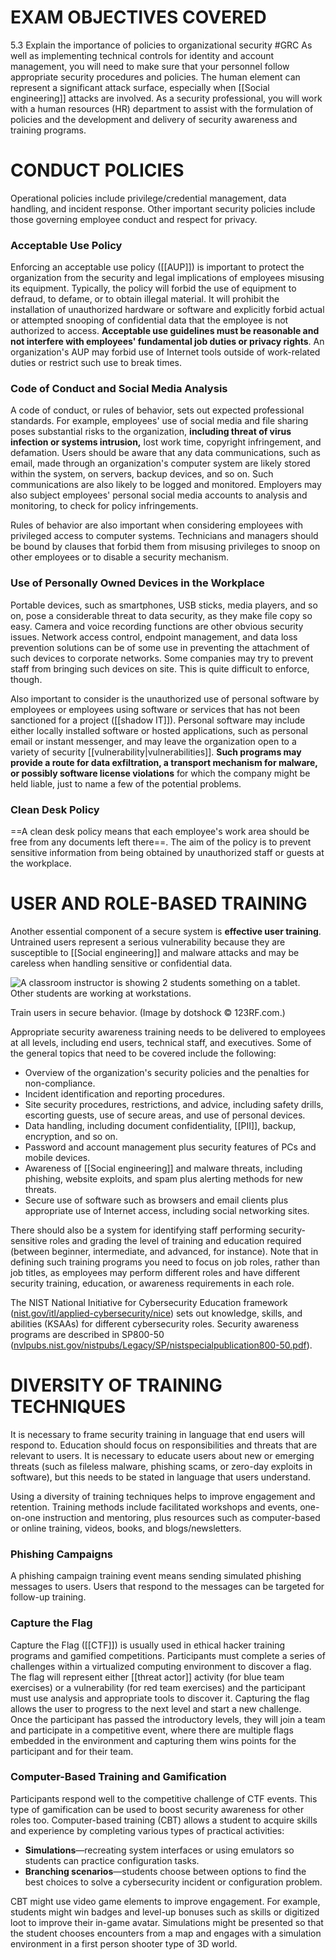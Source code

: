 # EXAM OBJECTIVES COVERED

5.3 Explain the importance of policies to organizational security
#GRC 
As well as implementing technical controls for identity and account management, you will need to make sure that your personnel follow appropriate security procedures and policies. The human element can represent a significant attack surface, especially when [[Social engineering]] attacks are involved. As a security professional, you will work with a human resources (HR) department to assist with the formulation of policies and the development and delivery of security awareness and training programs.
# CONDUCT POLICIES 

Operational policies include privilege/credential management, data handling, and incident response. Other important security policies include those governing employee conduct and respect for privacy.

### Acceptable Use Policy 

Enforcing an acceptable use policy ([[AUP]]) is important to protect the organization from the security and legal implications of employees misusing its equipment. Typically, the policy will forbid the use of equipment to defraud, to defame, or to obtain illegal material. It will prohibit the installation of unauthorized hardware or software and explicitly forbid actual or attempted snooping of confidential data that the employee is not authorized to access. **Acceptable use guidelines must be reasonable and not interfere with employees' fundamental job duties or privacy rights**. An organization's AUP may forbid use of Internet tools outside of work-related duties or restrict such use to break times.

### Code of Conduct and Social Media Analysis 

A code of conduct, or rules of behavior, sets out expected professional standards. For example, employees' use of social media and file sharing poses substantial risks to the organization, **including threat of virus infection or systems intrusion,** lost work time, copyright infringement, and defamation. Users should be aware that any data communications, such as email, made through an organization's computer system are likely stored within the system, on servers, backup devices, and so on. Such communications are also likely to be logged and monitored. Employers may also subject employees' personal social media accounts to analysis and monitoring, to check for policy infringements.

Rules of behavior are also important when considering employees with privileged access to computer systems. Technicians and managers should be bound by clauses that forbid them from misusing privileges to snoop on other employees or to disable a security mechanism.

### Use of Personally Owned Devices in the Workplace

Portable devices, such as smartphones, USB sticks, media players, and so on, pose a considerable threat to data security, as they make file copy so easy. Camera and voice recording functions are other obvious security issues. Network access control, endpoint management, and data loss prevention solutions can be of some use in preventing the attachment of such devices to corporate networks. Some companies may try to prevent staff from bringing such devices on site. This is quite difficult to enforce, though.

Also important to consider is the unauthorized use of personal software by employees or employees using software or services that has not been sanctioned for a project ([[shadow IT]]). Personal software may include either locally installed software or hosted applications, such as personal email or instant messenger, and may leave the organization open to a variety of security [[vulnerability|vulnerabilities]]. **Such programs may provide a route for data exfiltration, a transport mechanism for malware, or possibly software license violations** for which the company might be held liable, just to name a few of the potential problems.

### Clean Desk Policy 

==A clean desk policy means that each employee's work area should be free from any documents left there==. The aim of the policy is to prevent sensitive information from being obtained by unauthorized staff or guests at the workplace.
# USER AND ROLE-BASED TRAINING

Another essential component of a secure system is **effective user training**. Untrained users represent a serious vulnerability because they are susceptible to [[Social engineering]] and malware attacks and may be careless when handling sensitive or confidential data.

![A classroom instructor is showing 2 students something on a tablet. Other students are working at workstations.](https://s3.amazonaws.com/wmx-api-production/courses/5731/images/5208-1599771801565.jpg)

Train users in secure behavior. (Image by dotshock © 123RF.com.)

Appropriate security awareness training needs to be delivered to employees at all levels, including end users, technical staff, and executives. Some of the general topics that need to be covered include the following:

-   Overview of the organization's security policies and the penalties for non-compliance.
-   Incident identification and reporting procedures.
-   Site security procedures, restrictions, and advice, including safety drills, escorting guests, use of secure areas, and use of personal devices.
-   Data handling, including document confidentiality, [[PII]], backup, encryption, and so on.
-   Password and account management plus security features of PCs and mobile devices.
-   Awareness of [[Social engineering]] and malware threats, including phishing, website exploits, and spam plus alerting methods for new threats.
-   Secure use of software such as browsers and email clients plus appropriate use of Internet access, including social networking sites.

There should also be a system for identifying staff performing security-sensitive roles and grading the level of training and education required (between beginner, intermediate, and advanced, for instance). Note that in defining such training programs you need to focus on job roles, rather than job titles, as employees may perform different roles and have different security training, education, or awareness requirements in each role.

The NIST National Initiative for Cybersecurity Education framework ([nist.gov/itl/applied-cybersecurity/nice](https://www.nist.gov/itl/applied-cybersecurity/nice)) sets out knowledge, skills, and abilities (KSAAs)  for different cybersecurity roles. Security awareness programs are described in SP800-50 ([nvlpubs.nist.gov/nistpubs/Legacy/SP/nistspecialpublication800-50.pdf](https://wmx-api-production.s3.amazonaws.com/courses/5731/supplementary/nistspecialpublication800-50.pdf)).
# DIVERSITY OF TRAINING TECHNIQUES

It is necessary to frame security training in language that end users will respond to. Education should focus on responsibilities and threats that are relevant to users. It is necessary to educate users about new or emerging threats (such as fileless malware, phishing scams, or zero-day exploits in software), but this needs to be stated in language that users understand.

Using a diversity of training techniques helps to improve engagement and retention. Training methods include facilitated workshops and events, one-on-one instruction and mentoring, plus resources such as computer-based or online training, videos, books, and blogs/newsletters.

### Phishing Campaigns

A phishing campaign training event means sending simulated phishing messages to users. Users that respond to the messages can be targeted for follow-up training.

### Capture the Flag

Capture the Flag ([[CTF]]) is usually used in ethical hacker training programs and gamified competitions. Participants must complete a series of challenges within a virtualized computing environment to discover a flag. The flag will represent either [[threat actor]] activity (for blue team exercises) or a vulnerability (for red team exercises) and the participant must use analysis and appropriate tools to discover it. Capturing the flag allows the user to progress to the next level and start a new challenge. Once the participant has passed the introductory levels, they will join a team and participate in a competitive event, where there are multiple flags embedded in the environment and capturing them wins points for the participant and for their team.

### Computer-Based Training and Gamification

Participants respond well to the competitive challenge of CTF events. This type of gamification can be used to boost security awareness for other roles too. Computer-based training (CBT) allows a student to acquire skills and experience by completing various types of practical activities:

-   **Simulations**—recreating system interfaces or using emulators so students can practice configuration tasks.
-   **Branching scenarios**—students choose between options to find the best choices to solve a cybersecurity incident or configuration problem.

CBT might use video game elements to improve engagement. For example, students might win badges and level-up bonuses such as skills or digitized loot to improve their in-game avatar. Simulations might be presented so that the student chooses encounters from a map and engages with a simulation environment in a first person shooter type of 3D world.
